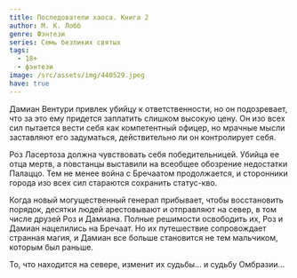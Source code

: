 ```yaml
---
title: Последователи хаоса. Книга 2
author: М. К. Лобб
genre: Фэнтези
series: Семь безликих святых
tags:
  - 18+
  - фэнтези
image: /src/assets/img/440529.jpeg
have: true
---
```

Дамиан Вентури привлек убийцу к ответственности, но он подозревает, что за это ему придется заплатить слишком высокую цену. Он изо всех сил пытается вести себя как компетентный офицер, но мрачные мысли заставляют его задуматься, действительно ли он контролирует себя.

Роз Ласертоза должна чувствовать себя победительницей. Убийца ее отца мертв, а повстанцы выставили на всеобщее обозрение недостатки Палаццо. Тем не менее война с Бречаатом продолжается, и сторонники города изо всех сил стараются сохранить статус-кво.

Когда новый могущественный генерал прибывает, чтобы восстановить порядок, десятки людей арестовывают и отправляют на север, в том числе друзей Роз и Дамиана. Полные решимости освободить их, Роз и Дамиан нацелились на Бречаат. Но их путешествие сопровождает странная магия, и Дамиан все больше становится не тем мальчиком, которым был раньше.

То, что находится на севере, изменит их судьбы... и судьбу Омбразии…

